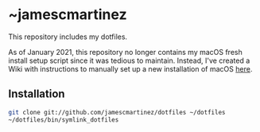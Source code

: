 ~jamescmartinez
========
This repository includes my dotfiles.

As of January 2021, this repository no longer contains my macOS fresh install
setup script since it was tedious to maintain. Instead, I've created a Wiki with
instructions to manually set up a new installation of macOS [here](https://github.com/jamescmartinez/dotfiles/wiki/My-macOS).

Installation
------------
``` bash
git clone git://github.com/jamescmartinez/dotfiles ~/dotfiles
~/dotfiles/bin/symlink_dotfiles
```
